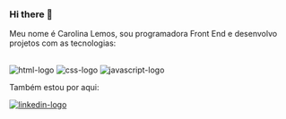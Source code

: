 ### Hi there 👋

Meu nome é Carolina Lemos, sou programadora Front End e desenvolvo projetos com as tecnologias:
<br>
<br>


<img src="https://img.shields.io/badge/HTML5-E34F26?style=for-the-badge&logo=html5&logoColor=white" alt="html-logo"/>

<img src="https://img.shields.io/badge/CSS3-1572B6?style=for-the-badge&logo=css3&logoColor=white" alt="css-logo"/>

<img src="https://img.shields.io/badge/JavaScript-F7DF1E?style=for-the-badge&logo=javascript&logoColor=black" alt="javascript-logo"/>

<br>

Também estou por aqui:

<a href="https://www.linkedin.com/in/carolinalemosferreira/">
<img src="https://img.shields.io/badge/LinkedIn-0077B5?style=for-the-badge&logo=linkedin&logoColor=white" alt="linkedin-logo"/>
</a>
